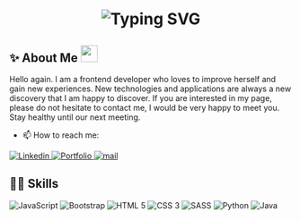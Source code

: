 <!--![Your SVG Image](dynamic_header.svg)-->

<div align="center">
    <h1>
        <img src="https://readme-typing-svg.herokuapp.com?font=Jetbrains+mono&size=40&duration=3000&color=33FF33&center=true&vCenter=true&width=435&lines=Hi+👋🏻;I'm+Sularada;This+is+my+Github;" alt="Typing SVG"/>
    </h1>
</div>
<h2>✨ About Me <img height="30" src="https://raw.githubusercontent.com/innng/innng/master/assets/kyubey.gif"> </h2>

<p >
    Hello again. I am a frontend developer who loves to improve herself and gain new experiences. New technologies and applications are always a new discovery that I am happy to         
    discover. If you are interested in my page, please do not hesitate to contact me, I would be very happy to meet you. Stay healthy until our next meeting.
</p>

- 📫 How to reach me:

<div>
    <a href="https://www.linkedin.com/in/kadriye-demirci-3676b8203/">
        <img src="https://img.shields.io/badge/LINKEDIN-blue?color=blue" alt="Linkedin">
    </a>
    <a href="https://www.linkedin.com/in/kadriye-demirci-3676b8203/">
        <img  src="https://img.shields.io/badge/MY_PORTFOLIO-%23F36686?logo=4chan" alt="Portfolio">
    </a>
    <a href="https://www.linkedin.com/in/kadriye-demirci-3676b8203/">
        <img  src="https://img.shields.io/badge/MAIL-%23ff0000?logo=gmail&logoColor=white" alt="mail">
    </a>
</div>

<h2>🤹🏻 Skills</h2>
<div>
    <img src="https://img.shields.io/badge/JAVASCRIPT-%23F7DF1E?style=for-the-badge&logo=javascript&logoColor=black" alt="JavaScript">
    <img src="https://img.shields.io/badge/bootstrap-%237952B3?style=for-the-badge&logo=bootstrap&logoColor=white" alt="Bootstrap">
    <img src="https://img.shields.io/badge/HTML_5-%23E34F26?style=for-the-badge&logo=html5&logoColor=white" alt="HTML 5">
    <img src="https://img.shields.io/badge/CSS_3-%231572B6?style=for-the-badge&logo=css&logoColor=white" alt="CSS 3">
    <img src="https://img.shields.io/badge/SASS-%23CC6699?style=for-the-badge&logo=sass&logoColor=white" alt="SASS"> 
    <img src="https://img.shields.io/badge/python-%233776AB?style=for-the-badge&logo=python&logoColor=white" alt="Python">
    <img src="https://img.shields.io/badge/Java-orange?style=for-the-badge&logoColor=white" alt="Java">
</div>









<!--
**Sularada/Sularada** is a ✨ _special_ ✨ repository because its `README.md` (this file) appears on your GitHub profile.

Here are some ideas to get you started:

- 🔭 I’m currently working on ...
- 🌱 I’m currently learning ...
- 👯 I’m looking to collaborate on ...
- 🤔 I’m looking for help with ...
- 💬 Ask me about ...
- 📫 How to reach me: ...
- 😄 Pronouns: ...
- ⚡ Fun fact: ...
-->
